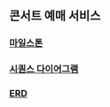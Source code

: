 ## 콘서트 예매 서비스

### [마일스톤](https://github.com/users/Cheondongmin/projects/11/views/1?groupedBy%5BcolumnId%5D=Milestone)
### [시퀀스 다이어그램](https://github.com/Cheondongmin/hhplus-concert-java/blob/feature/mock/docs/sequence.md)
### [ERD](https://github.com/Cheondongmin/hhplus-concert-java/blob/feature/docs/docs/erd.md)